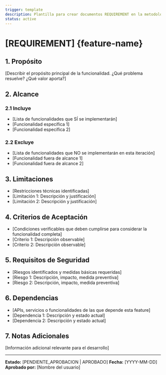 ```yaml
---
trigger: template
description: Plantilla para crear documentos REQUIREMENT en la metodología Akuri-OMA.
status: active
---
```


# [REQUIREMENT] {feature-name}

## 1. Propósito
[Describir el propósito principal de la funcionalidad. ¿Qué problema resuelve? ¿Qué valor aporta?]

## 2. Alcance
### 2.1 Incluye
- [Lista de funcionalidades que SÍ se implementarán]
- [Funcionalidad específica 1]
- [Funcionalidad específica 2]

### 2.2 Excluye
- [Lista de funcionalidades que NO se implementarán en esta iteración]
- [Funcionalidad fuera de alcance 1]
- [Funcionalidad fuera de alcance 2]

## 3. Limitaciones
- [Restricciones técnicas identificadas]
- [Limitación 1: Descripción y justificación]
- [Limitación 2: Descripción y justificación]

## 4. Criterios de Aceptación
- [Condiciones verificables que deben cumplirse para considerar la funcionalidad completa]
- [Criterio 1: Descripción observable]
- [Criterio 2: Descripción observable]

## 5. Requisitos de Seguridad
- [Riesgos identificados y medidas básicas requeridas]
- [Riesgo 1: Descripción, impacto, medida preventiva]
- [Riesgo 2: Descripción, impacto, medida preventiva]

## 6. Dependencias
- [APIs, servicios o funcionalidades de las que depende esta feature]
- [Dependencia 1: Descripción y estado actual]
- [Dependencia 2: Descripción y estado actual]

## 7. Notas Adicionales
[Información adicional relevante para el desarrollo]

---
**Estado:** [PENDIENTE_APROBACION | APROBADO]
**Fecha:** [YYYY-MM-DD]
**Aprobado por:** [Nombre del usuario]